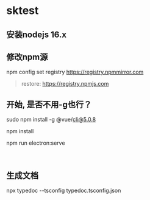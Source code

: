 # sktest

## 安装nodejs 16.x

## 修改npm源
npm config set registry https://registry.npmmirror.com
 > restore: https://registry.npmjs.com

## 开始, 是否不用-g也行？
sudo npm install -g @vue/cli@5.0.8

npm install

npm run electron:serve

</br>

## 生成文档
npx typedoc --tsconfig typedoc.tsconfig.json

